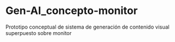 # Gen-AI_concepto-monitor
Prototipo conceptual de sistema de generación de contenido visual superpuesto sobre monitor
